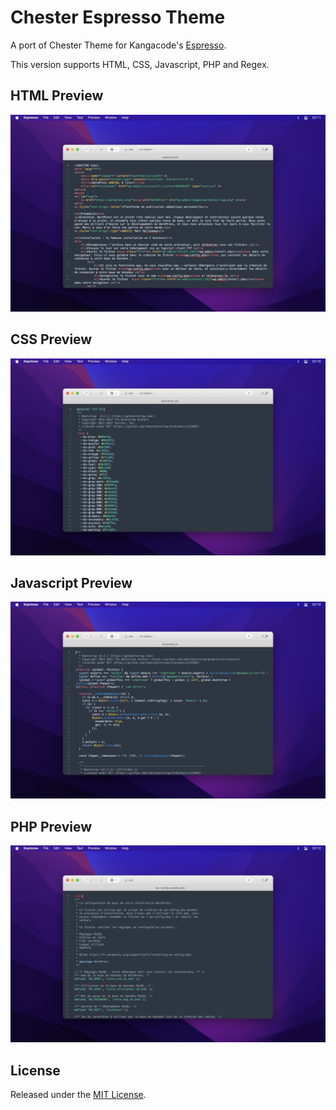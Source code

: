 # Chester Espresso Theme
A port of Chester Theme for Kangacode's [Espresso](https://www.espressoapp.com).

This version supports HTML, CSS, Javascript, PHP and Regex.

## HTML Preview
![HTML Preview image](./img/html.png?raw=true)

## CSS Preview
![CSS Preview image](./img/css.png?raw=true)

## Javascript Preview
![Javascript Preview image](./img/js.png?raw=true)

## PHP Preview
![PHP Preview image](./img/php.png?raw=true)

## License
Released under the [MIT License](LICENSE).
